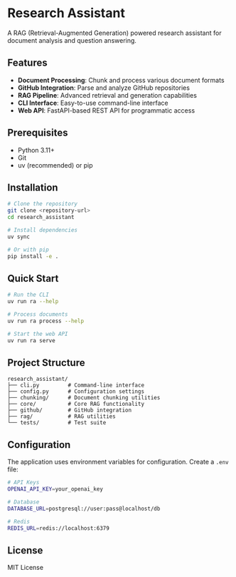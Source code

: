 # Research Assistant

A RAG (Retrieval-Augmented Generation) powered research assistant for document analysis and question answering.

## Features

- **Document Processing**: Chunk and process various document formats
- **GitHub Integration**: Parse and analyze GitHub repositories
- **RAG Pipeline**: Advanced retrieval and generation capabilities
- **CLI Interface**: Easy-to-use command-line interface
- **Web API**: FastAPI-based REST API for programmatic access

## Prerequisites

- Python 3.11+
- Git
- uv (recommended) or pip

## Installation

```bash
# Clone the repository
git clone <repository-url>
cd research_assistant

# Install dependencies
uv sync

# Or with pip
pip install -e .
```

## Quick Start

```bash
# Run the CLI
uv run ra --help

# Process documents
uv run ra process --help

# Start the web API
uv run ra serve
```

## Project Structure

```
research_assistant/
├── cli.py         # Command-line interface
├── config.py      # Configuration settings
├── chunking/      # Document chunking utilities
├── core/          # Core RAG functionality
├── github/        # GitHub integration
├── rag/           # RAG utilities
└── tests/         # Test suite
```

## Configuration

The application uses environment variables for configuration. Create a `.env` file:

```bash
# API Keys
OPENAI_API_KEY=your_openai_key

# Database
DATABASE_URL=postgresql://user:pass@localhost/db

# Redis
REDIS_URL=redis://localhost:6379
```

## License

MIT License
